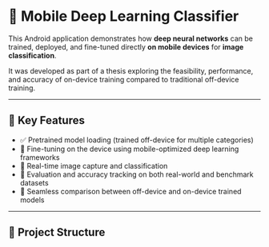 # 📱 Mobile Deep Learning Classifier

This Android application demonstrates how **deep neural networks** can be trained, deployed, and fine-tuned directly **on mobile devices** for **image classification**.

It was developed as part of a thesis exploring the feasibility, performance, and accuracy of on-device training compared to traditional off-device training.

---

## 🧠 Key Features

- ✅ Pretrained model loading (trained off-device for multiple categories)
- 📲 Fine-tuning on the device using mobile-optimized deep learning frameworks
- 📸 Real-time image capture and classification
- 🧪 Evaluation and accuracy tracking on both real-world and benchmark datasets
- 🔄 Seamless comparison between off-device and on-device trained models

---

## 📂 Project Structure

